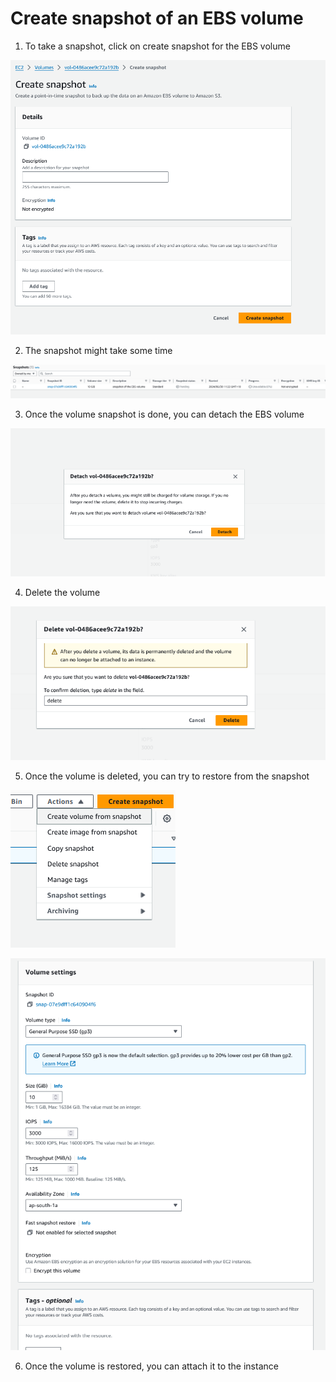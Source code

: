 # Create snapshot of an EBS volume

1. To take a snapshot, click on create snapshot for the EBS volume

![alt text](images/image-23.png)

2. The snapshot might take some time

![alt text](images/image-24.png)

3. Once the volume snapshot is done, you can detach the EBS volume

![alt text](images/image-29.png)

4. Delete the volume

![alt text](images/image-30.png)

5. Once the volume is deleted, you can try to restore from the snapshot

![alt text](images/image-31.png)

![alt text](images/image-32.png)

6. Once the volume is restored, you can attach it to the instance
